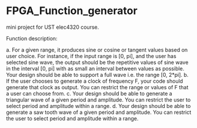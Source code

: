 # FPGA_Function_generator
mini project for UST elec4320 course.

Function description:

a.	For a given range, it produces sine or cosine or tangent values based on user choice. For instance, if the input range is [0, pi], and the user has selected sine wave, the output should be the repetitive values of sine wave in the interval [0, pi] with as small an interval between values as possible. Your design should be able to support a full wave i.e. the range [0, 2*pi].
b.	If the user chooses to generate a clock of frequency F, your code should generate that clock as output. You can restrict the range or values of F that a user can choose from.
c.	Your design should be able to generate a triangular wave of a given period and amplitude. You can restrict the user to select period and amplitude within a range.
d.	Your design should be able to generate a saw tooth wave of a given period and amplitude. You can restrict the user to select period and amplitude within a range.

